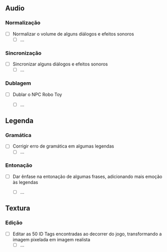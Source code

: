 ## Audio

### Normalização
- [ ] Normalizar o volume de alguns diálogos e efeitos sonoros
    - [ ] ...

### Sincronização
- [ ] Sincronizar alguns diálogos e efeitos sonoros
    - [ ] ...

### Dublagem
- [ ] Dublar o NPC Robo Toy
    - [ ] ...



## Legenda

### Gramática
- [ ] Corrigir erro de gramática em algumas legendas
    - [ ] ...

### Entonação
- [ ] Dar ênfase na entonação de algumas frases, adicionando mais emoção às legendas
    - [ ] ...



## Textura

### Edição
- [ ] Editar as 50 ID Tags encontradas ao decorrer do jogo, transformando a imagem pixelada em imagem realista
    - [ ] ...